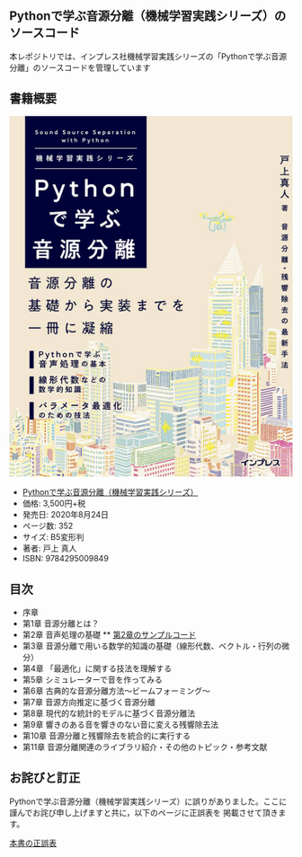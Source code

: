 ## Pythonで学ぶ音源分離（機械学習実践シリーズ）のソースコード

本レポジトリでは、インプレス社機械学習実践シリーズの「Pythonで学ぶ音源分離」のソースコードを管理しています

## 書籍概要

![Pythonで学ぶ音源分離カバー](cover.jpg)
* [Pythonで学ぶ音源分離（機械学習実践シリーズ）](https://book.impress.co.jp/books/1119101154 "Pythonで学ぶ音源分離（機械学習実践シリーズ）")
* 価格: 3,500円+税
* 発売日: 2020年8月24日
* ページ数: 352
* サイズ: B5変形判
* 著者: 戸上 真人
* ISBN: 9784295009849

## 目次
* 序章
* 第1章 音源分離とは？
* 第2章 音声処理の基礎
** [第2章のサンプルコード](section2.md)
* 第3章 音源分離で用いる数学的知識の基礎（線形代数、ベクトル・行列の微分）
* 第4章 「最適化」に関する技法を理解する
* 第5章 シミュレーターで音を作ってみる
* 第6章 古典的な音源分離方法～ビームフォーミング～
* 第7章 音源方向推定に基づく音源分離
* 第8章 現代的な統計的モデルに基づく音源分離法
* 第9章 響きのある音を響きのない音に変える残響除去法
* 第10章 音源分離と残響除去を統合的に実行する
* 第11章 音源分離関連のライブラリ紹介・その他のトピック・参考文献

## お詫びと訂正
Pythonで学ぶ音源分離（機械学習実践シリーズ）に誤りがありました。ここに謹んでお詫び申し上げますと共に，以下のページに正誤表を
掲載させて頂きます。

[本書の正誤表](errata.md)
